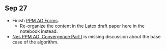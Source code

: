 
## Sep 27

-  Finish [PPM AG Forms](../MATH%20602%20Nesterov%20Acceleration/PPM%20AG%20Forms.md). 
	- Re-organize the content in the Latex draft paper here in the notebook instead. 
- [Nes PPM AG, Convergence Part I](../MATH%20602%20Nesterov%20Acceleration/Nes%20PPM%20AG,%20Convergence%20Part%20I.md) is missing discussion about the base case of the algorithm. 